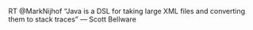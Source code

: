 <!--
id: 1665040463
link: http://kevinisom.info/post/1665040463/rt-marknijhof-java-is-a-dsl-for-taking-large-xml
slug: rt-marknijhof-java-is-a-dsl-for-taking-large-xml
date: Wed Nov 24 2010 15:42:29 GMT+1300 (NZDT)
raw: {"blog_name":"kevinisom","id":1665040463,"post_url":"http://kevinisom.info/post/1665040463/rt-marknijhof-java-is-a-dsl-for-taking-large-xml","slug":"rt-marknijhof-java-is-a-dsl-for-taking-large-xml","type":"text","date":"2010-11-24 02:42:29 GMT","timestamp":1290566549,"state":"published","format":"html","reblog_key":"QmDiwwoK","tags":[],"short_url":"http://tmblr.co/Zw68Yy1ZFe1F","highlighted":[],"feed_item":"http://twitter.com/kev_nz/statuses/7219547543179264","from_feed_id":"650289","note_count":0,"title":null,"body":"<p>RT @MarkNijhof &#8220;Java is a DSL for taking large XML files and converting them to stack traces&#8221; &#8212; Scott Bellware</p>"}
publish: 2010-11-024
tags: 
title: null
-->


RT @MarkNijhof “Java is a DSL for taking large XML files and converting
them to stack traces” — Scott Bellware


